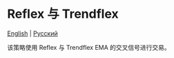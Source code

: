 # Reflex 与 Trendflex
[English](README.md) | [Русский](README_ru.md)

该策略使用 Reflex 与 Trendflex EMA 的交叉信号进行交易。
